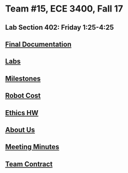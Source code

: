 # Team #15, ECE 3400, Fall 17
## Lab Section 402: Friday 1:25-4:25

## [Final Documentation](./FinalStretch/FinalDocumentation.md)

## [Labs](.//Lab/)

## [Milestones](.//Milestones/)

## [Robot Cost](./RobotCost.md/)

## [Ethics HW](./EthicsHW/)

## [About Us](./AboutUs.md)

## [Meeting Minutes](./MeetingMinutes/MeetingMinutes.md)

## [Team Contract](./TeamContract.md)
